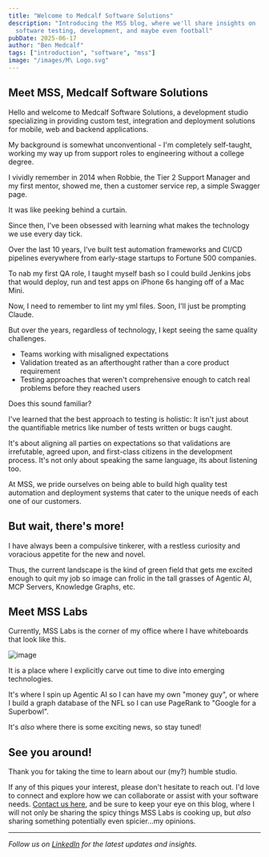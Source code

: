 ```yaml
---
title: "Welcome to Medcalf Software Solutions"
description: "Introducing the MSS blog, where we'll share insights on
  software testing, development, and maybe even football"
pubDate: 2025-06-17
author: "Ben Medcalf"
tags: ["introduction", "software", "mss"]
image: "/images/M\ Logo.svg"
---
```


## Meet MSS, Medcalf Software Solutions

Hello and welcome to Medcalf Software Solutions, a development studio specializing
in providing custom test, integration and deployment solutions for mobile, web and backend
applications.

My background is somewhat unconventional - I'm completely self-taught,
working my way up from support roles to engineering without a college
degree.

I vividly remember in 2014 when Robbie, the Tier 2 Support Manager and my first mentor, showed me, then a customer service rep, a simple Swagger page.

It was like peeking behind a curtain.

Since then, I've been obsessed with learning what makes the technology we use every day tick.

Over the last 10 years, I've built test automation frameworks and CI/CD pipelines everywhere from early-stage startups to
Fortune 500 companies.

To nab my first QA role, I taught myself bash so I could build Jenkins jobs
that would deploy, run and test apps on iPhone 6s hanging off of a Mac Mini.

Now, I need to remember to lint my yml files. Soon, I'll just be prompting
Claude.

But over the years, regardless of technology, I kept seeing the same
quality challenges.

- Teams working with misaligned expectations
- Validation treated as an afterthought rather than a core product
  requirement
- Testing approaches that weren't comprehensive enough to catch real
  problems before they reached users

Does this sound familiar?

I've learned that the best approach to testing is holistic: It isn't just about
the quantifiable metrics like number of tests written or bugs caught.

It's about aligning all parties on expectations so that validations are
irrefutable, agreed upon, and first-class citizens in the development
process. It's not only about speaking the same language, its about listening too.

At MSS, we pride ourselves on being able to build high quality test automation
and deployment systems that cater to the unique needs of each one of our
customers.

## But wait, there's more!

I have always been a compulsive tinkerer, with a restless curiosity and voracious appetite for
the new and novel.

Thus, the current landscape is the kind of green field that gets me
excited enough to quit my job so image can frolic in the tall grasses of Agentic
AI, MCP Servers, Knowledge Graphs, etc.

## Meet MSS Labs

Currently, MSS Labs is the corner of my office where I have whiteboards that look like this.

![image](/images/IMG_3215.jpeg)

It is a place where I explicitly carve out time to dive into emerging
technologies.

It's where I spin up Agentic AI so I can have my own "money guy", or where I build a graph database of the NFL so I can use PageRank to "Google for a
Superbowl".

It's _also_ where there is some exciting news, so stay tuned!

## See you around!

Thank you for taking the time to learn about our (my?) humble studio.

If any of this piques your interest, please don't hesitate to reach out. I'd love to connect and explore how we can collaborate or assist with your software needs. [Contact us here](/#contact), and be sure to keep your eye on this blog, where I will not only be sharing the spicy things MSS Labs is cooking up, but _also_ sharing something potentially even spicier...my opinions.

---

_Follow us on [LinkedIn](https://www.linkedin.com/company/medcalf-software-solutions-llc/) for the latest updates and insights._

